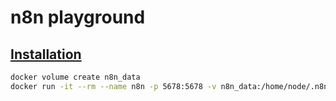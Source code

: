 # n8n playground

## [Installation](https://docs.n8n.io/hosting/installation/docker/)

```sh
docker volume create n8n_data
docker run -it --rm --name n8n -p 5678:5678 -v n8n_data:/home/node/.n8n docker.n8n.io/n8nio/n8n
```